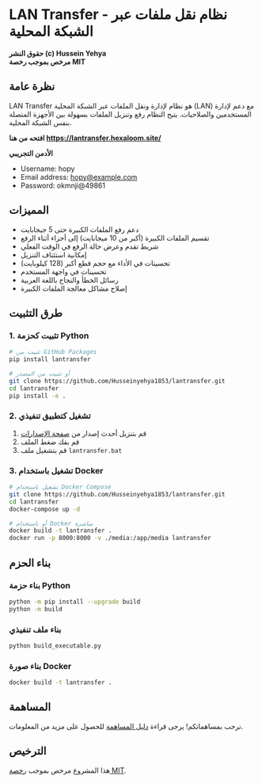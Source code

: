 # LAN Transfer - نظام نقل ملفات عبر الشبكة المحلية

**حقوق النشر (c) Hussein Yehya**  
**مرخص بموجب رخصة MIT**

## نظرة عامة

LAN Transfer هو نظام لإدارة ونقل الملفات عبر الشبكة المحلية (LAN) مع دعم لإدارة المستخدمين والصلاحيات. يتيح النظام رفع وتنزيل الملفات بسهولة بين الأجهزة المتصلة بنفس الشبكة المحلية.


**افتحه من هنا https://lantransfer.hexaloom.site/**

**الأدمن التجريبي**
- Username: hopy
- Email address: hopy@example.com
- Password: okmnji@49861
## المميزات

- دعم رفع الملفات الكبيرة حتى 5 جيجابايت
- تقسيم الملفات الكبيرة (أكبر من 10 ميجابايت) إلى أجزاء أثناء الرفع
- شريط تقدم وعرض حالة الرفع في الوقت الفعلي
- إمكانية استئناف التنزيل
- تحسينات في الأداء مع حجم قطع أكبر (128 كيلوبايت)
- تحسينات في واجهة المستخدم
- رسائل الخطأ والنجاح باللغة العربية
- إصلاح مشاكل معالجة الملفات الكبيرة

## طرق التثبيت

### 1. تثبيت كحزمة Python

```bash
# تثبيت من GitHub Packages
pip install lantransfer

# أو تثبيت من المصدر
git clone https://github.com/Husseinyehya1853/lantransfer.git
cd lantransfer
pip install -e .
```

### 2. تشغيل كتطبيق تنفيذي

1. قم بتنزيل أحدث إصدار من [صفحة الإصدارات](https://github.com/Husseinyehya1853/lantransfer/releases)
2. قم بفك ضغط الملف
3. قم بتشغيل ملف `lantransfer.bat`

### 3. تشغيل باستخدام Docker

```bash
# تشغيل باستخدام Docker Compose
git clone https://github.com/Husseinyehya1853/lantransfer.git
cd lantransfer
docker-compose up -d

# أو باستخدام Docker مباشرة
docker build -t lantransfer .
docker run -p 8000:8000 -v ./media:/app/media lantransfer
```

## بناء الحزم

### بناء حزمة Python

```bash
python -m pip install --upgrade build
python -m build
```

### بناء ملف تنفيذي

```bash
python build_executable.py
```

### بناء صورة Docker

```bash
docker build -t lantransfer .
```

## المساهمة

نرحب بمساهماتكم! يرجى قراءة [دليل المساهمة](CONTRIBUTING.md) للحصول على مزيد من المعلومات.

## الترخيص

هذا المشروع مرخص بموجب [رخصة MIT](LICENSE).
